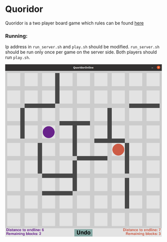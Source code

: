 # Quoridor

Quoridor is a two player board game which rules can be found [here](https://en.wikipedia.org/wiki/Quoridor)


### Running:

Ip address in `run_server.sh` and `play.sh` should be modified.
`run_server.sh` should be run only once per game on the server side. 
Both players should run `play.sh`.


![Screenshot](pic/pic.png)
